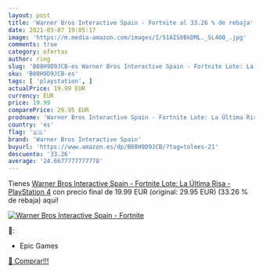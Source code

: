 ```yaml
---
layout: post
title: 'Warner Bros Interactive Spain - Fortnite al 33.26 % de rebaja'
date: 2021-03-07 19:05:17
image: 'https://m.media-amazon.com/images/I/51AIS0BkDML._SL400_.jpg'
comments: true
category: ofertas
author: ring
slug: 'B08H9D9JCB-es Warner Bros Interactive Spain - Fortnite Lote: La Última...'
sku: 'B08H9D9JCB-es'
tags: [ 'playstation', ]
actualPrice: 19.99 EUR
currency: EUR
price: 19.99
comparePrice: 29.95 EUR
prodname: 'Warner Bros Interactive Spain - Fortnite Lote: La Última Risa - PlayStation 4'
country: 'es'
flag: '🇪🇸'
brand: 'Warner Bros Interactive Spain'
buyurl: 'https://www.amazon.es/dp/B08H9D9JCB/?tag=tolees-21'
descuento: '33.26'
average: '24.6677777777778'
---
```


Tienes [Warner Bros Interactive Spain - Fortnite Lote: La Última Risa - PlayStation 4](https://www.amazon.es/dp/B08H9D9JCB/?tag=tolees-21) con precio final de  19.99 EUR (original: 29.95 EUR) (33.26 %  de rebaja) aqui!

[![Warner Bros Interactive Spain - Fortnite](https://m.media-amazon.com/images/I/51AIS0BkDML._SL400_.jpg)](https://www.amazon.es/dp/B08H9D9JCB/?tag=tolees-21)

🔎:

- Epic Games

[🛒 Comprar!!!](https://www.amazon.es/dp/B08H9D9JCB/?tag=tolees-21)
